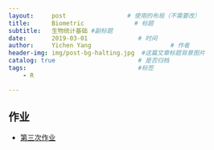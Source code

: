 ```yaml
---
layout:     post                 # 使用的布局（不需要改）
title:      Biometric              # 标题 
subtitle:   生物统计基础 #副标题
date:       2019-03-01              # 时间
author:     Yichen Yang                      # 作者
header-img: img/post-bg-halting.jpg  #这篇文章标题背景图片
catalog: true                       # 是否归档
tags:                               #标签
    - R

---
```


## 作业
* [第三次作业](https://tianbiao-yang.github.io/Biometric/ex3.html)